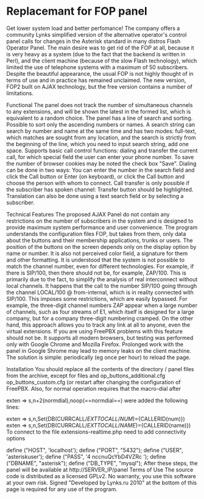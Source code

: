 Replacemant for FOP panel
=========================

Get lower system load and better perfomance!
The company offers a community Lynks simplified version of the alternative operator's control panel calls for changes in the Asterisk standard in many distros Flash Operator Panel. The main desire was to get rid of the FOP at all, because it is very heavy as a system (due to the fact that the backend is written in Perl), and the client machine (because of the slow Flash technology), which limited the use of telephone systems with a maximum of 50 subscribers. Despite the beautiful appearance, the usual FOP is not highly thought of in terms of use and in practice has remained unclaimed. The new version, FOP2 built on AJAX technology, but the free version contains a number of limitations. 

Functional
The panel does not track the number of simultaneous channels to any extensions, and will be shown the latest in the formed list, which is equivalent to a random choice. The panel has a line of search and sorting. Possible to sort only the ascending numbers or names. A search string can search by number and name at the same time and has two modes: full-text, which matches are sought from any location, and the search is strictly from the beginning of the line, which you need to input search string, add one space. Supports basic call control functions: dialing and transfer the current call, for which special field the user can enter your phone number. To save the number of browser cookies may be noted the check box "Save". Dialing can be done in two ways: You can enter the number in the search field and click the Call button or Enter (on keyboard), or click the Call button and choose the person with whom to connect. Call transfer is only possible if the subscriber has spoken channel: Transfer button should be highlighted. Translation can also be done using a text search field or by selecting a subscriber.

Technical Features
The proposed AJAX Panel do not contain any restrictions on the number of subscribers in the system and is designed to provide maximum system performance and user convenience. The program understands the configuration files FOP, but takes from them, only data about the buttons and their membership applications, trunks or users. The position of the buttons on the screen depends only on the display option by name or number. It is also not perceived color field, a signature for them and other formatting. It is understood that the system is not possible to match the channel number, even for different technologies. For example, if there is SIP/100, then there should not be, for example, ZAP/100. This is primarily due to the fact, to simplify the analysis of real interconnect without local channels. It happens that the call to the number SIP/100 going through the channel LOCAL/100 @ from-internal, which is in reality connected with SIP/100. This imposes some restrictions, which are easily bypassed. For example, the three-digit channel numbers ZAP appear when a large number of channels, such as four streams of E1, which itself is designed for a large company, but for a company three-digit numbering cramped. On the other hand, this approach allows you to track any link at all to anyone, even the virtual extensions. If you are using FreePBX problems with this feature should not be. It supports all modern browsers, but testing was performed only with Google Chrome and Mozilla Firefox. Prolonged work with the panel in Google Shrome may lead to memory leaks on the client machine. The solution is simple: periodically (eg once per hour) to reload the page.

Installation
You should replace all the contents of the directory / panel files from the archive, except for files and op_buttons_additional.cfg op_buttons_custom.cfg (or restart after changing the configuration of FreePBX. Also, for normal operation requires that the macro-dial after

exten => s,n+2(normdial),noop(==normdial==)
were added the following lines:

exten => s,n,Set(DB(CURRCALL/${EXTTOCALL}/NUM)=${CALLERID(num)})
exten => s,n,Set(DB(CURRCALL/${EXTTOCALL}/NAME)=${CALLERID(name)})
To connect to the file extensions-realtime.php need to add connectivity options

define ("HOST", 'localhost');
define ("PORT", "5432");
define ("USER", 'asteriskuser');
define ("PASS", '4 nccnuQcYbD4VZRc ');
define ("DBNAME", "asterisk");
define ("DB_TYPE", "mysql");
After these steps, the panel will be available at http://SERVER_IP/panel Terms of Use The source code is distributed as a licensed GPLv2. No warranty, you use this software at your own risk. Signed "Developed by Lynks.ru 2010" at the bottom of this page is required for any use of the program.
